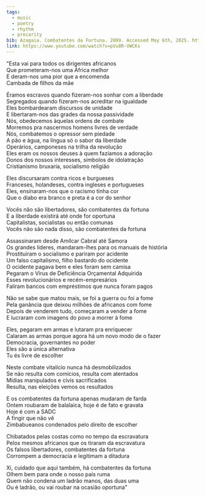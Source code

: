 ```yaml
---
tags:
  - music
  - poetry
  - rhythm
  - precarity
bib: Azagaia. Combatentes da Fortuna. 2009. Accessed May 6th, 2025. https://www.youtube.com/watch?v=pVu8R-VWCKs.
link: https://www.youtube.com/watch?v=pVu8R-VWCKs
---
```

"Esta vai para todos os dirigentes africanos  
Que prometeram-nos uma África melhor  
E deram-nos uma pior que a encomenda  
Cambada de filhos da mãe

Éramos escravos quando fizeram-nos sonhar com a liberdade  
Segregados quando fizeram-nos acreditar na igualdade  
Eles bombardearam discursos de unidade  
E libertaram-nos das grades da nossa passividade  
Nós, obedecemos àquelas ordens de combate  
Morremos pra nascermos homens livres de verdade  
Nós, combatemos o opressor sem piedade  
A pão e água, na língua só o sabor da liberdade  
Operários, camponeses na trilha da revolução  
Eles eram os nossos deuses à quem fazíamos a adoração  
Donos dos nossos interesses, símbolos de idolatração  
Cristianismo bruxaria, socialismo religião

Eles discursaram contra ricos e burgueses  
Franceses, holandeses, contra ingleses e portugueses  
Eles, ensinaram-nos que o racismo tinha cor  
Que o diabo era branco e preta é a cor do senhor

Vocês não são libertadores, são combatentes da fortuna  
E a liberdade existirá até onde for oportuna  
Capitalistas, socialistas ou então comunas  
Vocês não são nada disso, são combatentes da fortuna

Assassinaram desde Amílcar Cabral até Samora  
Os grandes lideres, mandaram-lhes para os manuais de história  
Prostituíram o socialismo e pariram por acidente  
Um falso capitalismo, filho bastardo do ocidente  
O ocidente pagava bem e eles foram sem camisa  
Pegaram o Vírus de Deficiência Orçamental Adquirida  
Esses revolucionários e recém-empresários  
Faliram bancos com empréstimos que nunca foram pagos

Não se sabe que matou mais, se foi a guerra ou foi a fome  
Pela ganância que deixou milhões de africanos com fome  
Depois de venderem tudo, começaram a vender a fome  
E lucraram com imagens do povo a morrer à fome

Eles, pegaram em armas e lutaram pra enriquecer  
Calaram as armas porque agora há um novo modo de o fazer  
Democracia, governantes no poder  
Eles são a única alternativa  
Tu és livre de escolher

Neste combate vitalício nunca há desmobilizados  
Se não resulta com comícios, resulta com atentados  
Mídias manipulados e civis sacrificados  
Resulta, nas eleições vemos os resultados

E os combatentes da fortuna apenas mudaram de farda  
Ontem roubaram de balalaica, hoje é de fato e gravata  
Hoje é com a SADC  
A fingir que não vê  
Zimbabueanos condenados pelo direito de escolher

Chibatados pelas costas como no tempo da escravatura  
Pelos mesmos africanos que os tiraram da escravatura  
Os falsos libertadores, combatentes da fortuna  
Corrompem a democracia e legitimam a ditadura

Xi, cuidado que aqui também, há combatentes da fortuna  
Olhem bem para onde o nosso país ruma  
Quem não condena um ladrão manos, das duas uma  
Ou é ladrão, ou vai roubar na ocasião oportuna"